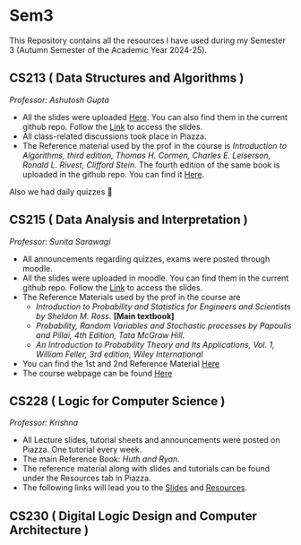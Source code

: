 # Sem3
This Repository contains all the resources I have used during my Semester 3 (Autumn Semester of the Academic Year 2024-25).
## CS213 ( Data Structures and Algorithms )
_Professor: Ashutosh Gupta_  
- All the slides were uploaded [Here](https://www.cse.iitb.ac.in/~akg/courses/2024-ds/). You can also find them in the current github repo. Follow the [Link](./CS213/Lectures) to access the slides.  
- All class-related discussions took place in Piazza.  
- The Reference material used by the prof in the course is _Introduction to Algorithms, third edition, Thomas H. Cormen, Charles E. Leiserson, Ronald L. Rivest, Clifford Stein_. The fourth edition of the same book is uploaded in the github repo. You can find it [Here](./CS213/Resources).  
  
Also we had daily quizzes :smiling_face_with_tear: 
## CS215 ( Data Analysis and Interpretation )
_Professor: Sunita Sarawagi_
- All announcements regarding quizzes, exams were posted through moodle.
- All the slides were uploaded in moodle. You can find them in the current github repo. Follow the [Link](./CS215/Lectures) to access the slides.
- The Reference Materials used by the prof in the course are
  - _Introduction to Probability and Statistics for Engineers and Scientists by Sheldon M. Ross._ __[Main textbook]__
  - _Probability, Random Variables and Stochastic processes by Papoulis and Pillai, 4th Edition, Tata McGraw Hill._
  - _An Introduction to Probability Theory and Its Applications, Vol. 1, William Feller, 3rd edition, Wiley International_  
- You can find the 1st and 2nd Reference Material [Here](./CS215/Resources)
- The course webpage can be found [Here](./CS215/CS215_Webpage.pdf)
## CS228 ( Logic for Computer Science )
_Professor: Krishna_
- All Lecture slides, tutorial sheets and announcements were posted on Piazza. One tutorial every week.
- The main Reference Book: _Huth and Ryan_.
- The reference material along with slides and tutorials can be found under the Resources tab in Piazza.
- The following links will lead you to the [Slides](./CS228/Lectures) and [Resources](./CS228/Resources).
## CS230 ( Digital Logic Design and Computer Architecture )
